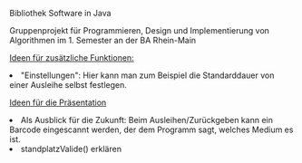 Bibliothek Software in Java

Gruppenprojekt für Programmieren, Design und Implementierung von Algorithmen im 1. Semester an der BA Rhein-Main

<u>Ideen für zusätzliche Funktionen:</u>

<li>"Einstellungen": Hier kann man zum Beispiel die Standarddauer von einer Ausleihe selbst festlegen.</li>

<u>Ideen für die Präsentation</u>

<li>Als Ausblick für die Zukunft: Beim Ausleihen/Zurückgeben kann ein Barcode eingescannt werden, der dem Programm sagt, welches Medium es ist.</li>

<li>standplatzValide() erklären</li>
